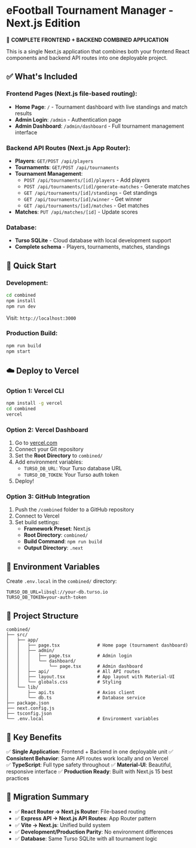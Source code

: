 # eFootball Tournament Manager - Next.js Edition

🎉 **COMPLETE FRONTEND + BACKEND COMBINED APPLICATION**

This is a single Next.js application that combines both your frontend React components and backend API routes into one deployable project.

## ✅ What's Included

### Frontend Pages (Next.js file-based routing):
- **Home Page**: `/` - Tournament dashboard with live standings and match results
- **Admin Login**: `/admin` - Authentication page
- **Admin Dashboard**: `/admin/dashboard` - Full tournament management interface

### Backend API Routes (Next.js App Router):
- **Players**: `GET/POST /api/players`
- **Tournaments**: `GET/POST /api/tournaments`
- **Tournament Management**:
  - `POST /api/tournaments/[id]/players` - Add players
  - `POST /api/tournaments/[id]/generate-matches` - Generate matches
  - `GET /api/tournaments/[id]/standings` - Get standings
  - `GET /api/tournaments/[id]/winner` - Get winner
  - `GET /api/tournaments/[id]/matches` - Get matches
- **Matches**: `PUT /api/matches/[id]` - Update scores

### Database:
- **Turso SQLite** - Cloud database with local development support
- **Complete schema** - Players, tournaments, matches, standings

## 🚀 Quick Start

### Development:
```bash
cd combined
npm install
npm run dev
```
Visit: `http://localhost:3000`

### Production Build:
```bash
npm run build
npm start
```

## ☁️ Deploy to Vercel

### Option 1: Vercel CLI
```bash
npm install -g vercel
cd combined
vercel
```

### Option 2: Vercel Dashboard
1. Go to [vercel.com](https://vercel.com)
2. Connect your Git repository
3. Set the **Root Directory** to `combined/`
4. Add environment variables:
   - `TURSO_DB_URL`: Your Turso database URL
   - `TURSO_DB_TOKEN`: Your Turso auth token
5. Deploy!

### Option 3: GitHub Integration
1. Push the `/combined` folder to a GitHub repository
2. Connect to Vercel
3. Set build settings:
   - **Framework Preset**: Next.js
   - **Root Directory**: `combined/`
   - **Build Command**: `npm run build`
   - **Output Directory**: `.next`

## 🔧 Environment Variables

Create `.env.local` in the `combined/` directory:
```env
TURSO_DB_URL=libsql://your-db.turso.io
TURSO_DB_TOKEN=your-auth-token
```

## 📁 Project Structure

```
combined/
├── src/
│   ├── app/
│   │   ├── page.tsx              # Home page (tournament dashboard)
│   │   ├── admin/
│   │   │   ├── page.tsx          # Admin login
│   │   │   └── dashboard/
│   │   │       └── page.tsx      # Admin dashboard
│   │   ├── api/                  # All API routes
│   │   ├── layout.tsx            # App layout with Material-UI
│   │   └── globals.css           # Styling
│   └── lib/
│       ├── api.ts                # Axios client
│       └── db.ts                 # Database service
├── package.json
├── next.config.js
├── tsconfig.json
└── .env.local                    # Environment variables
```

## 🎯 Key Benefits

✅ **Single Application**: Frontend + Backend in one deployable unit
✅ **Consistent Behavior**: Same API routes work locally and on Vercel  
✅ **TypeScript**: Full type safety throughout
✅ **Material-UI**: Beautiful, responsive interface
✅ **Production Ready**: Built with Next.js 15 best practices

## 🔄 Migration Summary

- ✅ **React Router → Next.js Router**: File-based routing
- ✅ **Express API → Next.js API Routes**: App Router pattern
- ✅ **Vite → Next.js**: Unified build system
- ✅ **Development/Production Parity**: No environment differences
- ✅ **Database**: Same Turso SQLite with all tournament logic
